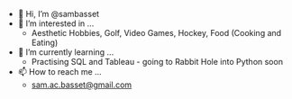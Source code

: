 - 👋 Hi, I’m @sambasset
- 👀 I’m interested in ...
  - Aesthetic Hobbies, Golf, Video Games, Hockey, Food (Cooking and Eating)
- 🌱 I’m currently learning ...
  - Practising SQL and Tableau - going to Rabbit Hole into Python soon
- 📫 How to reach me ...
  - sam.ac.basset@gmail.com

<!---
sambasset/sambasset is a ✨ special ✨ repository because its `README.md` (this file) appears on your GitHub profile.
You can click the Preview link to take a look at your changes.
--->
